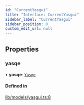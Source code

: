 ```yaml
---
id: "CurrentYasgui"
title: "Interface: CurrentYasgui"
sidebar_label: "CurrentYasgui"
sidebar_position: 0
custom_edit_url: null
---
```


## Properties

### yasqe

• **yasqe**: [`Yasqe`](Yasqe)

#### Defined in

[lib/models/yasgui.ts:8](https://github.com/cognizone/ng-cognizone/blob/0401c67/libs/ng-yasgui/src/lib/models/yasgui.ts#L8)
